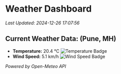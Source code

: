 
# Weather Dashboard

_Last Updated: 2024-12-26 17:07:56_

## Current Weather Data: (Pune, MH)
- **Temperature:** 20.4 °C ![Temperature Badge](https://img.shields.io/badge/Temperature-Medium%20Temp-green)
- **Wind Speed:** 5.1 km/h ![Wind Speed Badge](https://img.shields.io/badge/Wind%20Speed-Low%20Wind-blue)

*Powered by Open-Meteo API*

